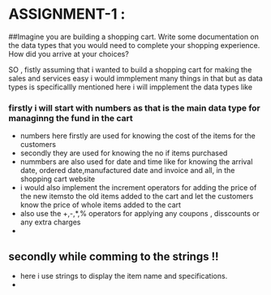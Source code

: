 # ASSIGNMENT-1 :

##Imagine you are building a shopping cart. Write some documentation on the data types that you would need to complete your shopping experience. How did you arrive at your choices?

SO , fistly assuming that i wanted to build a shopping cart for making the sales and services easy 
i would immplement many things in that but  as data types is specificallly mentioned here i will impplement the data types like 

### firstly i will start  with numbers as that is the main data type for managinng the fund in the cart 
- numbers here firstly are used for knowing the cost of the items for the customers 
- secondly they are used for knowing the no if items purchased 
- nummbers are also used for date and time like for knowing the arrival date, ordered date,manufactured date and invoice and all, in the shopping cart website 
- i would also implement the increment operators for adding the price of the new itemsto the old items added to the cart and let the customers know the price of whole items added to the cart 
- also use the +,-,*,% operators for applying any coupons , disscounts or any extra charges 
- 
## secondly while comming to the strings !!
- here i use strings to display the item name and specifications.
- 
